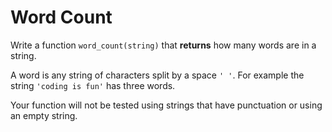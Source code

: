 # Word Count

Write a function `word_count(string)` that **returns** how many words are in a string.

A word is any string of characters split by a space `' '`. For example the string `'coding is fun'` has three words.

Your function will not be tested using strings that have punctuation or using an empty string.
